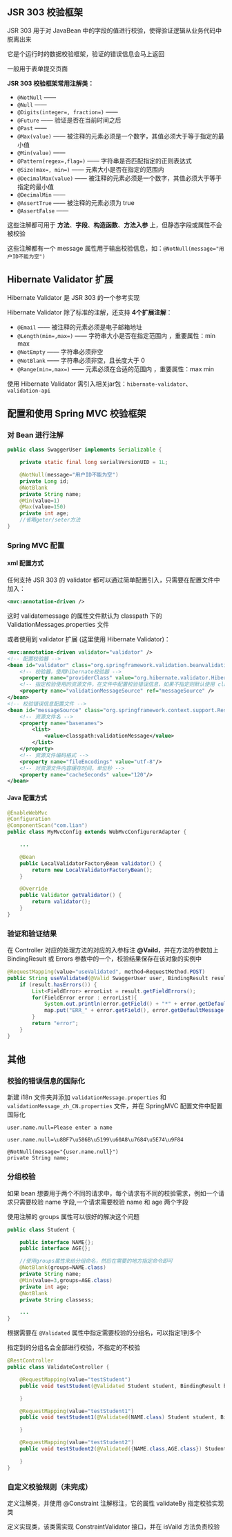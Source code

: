 ## JSR 303 校验框架
JSR 303 用于对 JavaBean 中的字段的值进行校验，使得验证逻辑从业务代码中脱离出来    

它是个运行时的数据校验框架，验证的错误信息会马上返回    

一般用于表单提交页面    

**JSR 303 校验框架常用注解类：**
* `@NotNull` —— 
* `@Null` —— 
* `@Digits(integer=, fraction=)` ——
* `@Future` —— 验证是否在当前时间之后
* `@Past` —— 
* `@Max(value)` —— 被注释的元素必须是一个数字，其值必须大于等于指定的最小值
* `@Min(value)` —— 
* `@Pattern(regex=,flag=)` —— 字符串是否匹配指定的正则表达式
* `@Size(max=, min=)` —— 元素大小是否在指定的范围内
* `@DecimalMax(value)` —— 被注释的元素必须是一个数字，其值必须大于等于指定的最小值
* `@DecimalMin` —— 
* `@AssertTrue` —— 被注释的元素必须为 true
* `@AssertFalse` —— 

这些注解都可用于 **方法**、**字段**、**构造函数**、**方法入参** 上，但静态字段或属性不会被校验

这些注解都有一个 message 属性用于输出校验信息，如：`@NotNull(message="用户ID不能为空")`

## Hibernate Validator 扩展
Hibernate Validator 是 JSR 303 的一个参考实现

Hibernate Validator 除了标准的注解，还支持 **4个扩展注解**：
* `@Email` —— 被注释的元素必须是电子邮箱地址
* `@Length(min=,max=)` —— 字符串大小是否在指定范围内 ，重要属性：min max
* `@NotEmpty` —— 字符串必须非空
* `@NotBlank` —— 字符串必须非空，且长度大于 0
* `@Range(min=,max=)` —— 元素必须在合适的范围内 ，重要属性：max min

使用 Hibernate Validator 需引入相关jar包：`hibernate-validator`、`validation-api`

## 配置和使用 Spring MVC 校验框架
### 对 Bean 进行注解
``` java
public class SwaggerUser implements Serializable {

    private static final long serialVersionUID = 1L;

    @NotNull(message="用户ID不能为空")
    private Long id;
    @NotBlank
    private String name;
    @Min(value=1)
    @Max(value=150)
    private int age;  
    //省略geter/seter方法
}
```
### Spring MVC 配置
#### xml 配置方式  
任何支持 JSR 303 的 validator 都可以通过简单配置引入，只需要在配置文件中加入：
``` xml
<mvc:annotation-driven />
```
这时 validatemessage 的属性文件默认为 classpath 下的 ValidationMessages.properties 文件    

或者使用到 validator 扩展 (这里使用 Hibernate Validator)：    
``` xml
<mvc:annotation-driven validator="validator" />
<!-- 配置校验器 -->
<bean id="validator" class="org.springframework.validation.beanvalidation.LocalValidatorFactoryBean">
    <!-- 校验器，使用hibernate校验器 -->
    <property name="providerClass" value="org.hibernate.validator.HibernateValidator" />
    <!-- 指定校验使用的资源文件，在文件中配置校验错误信息，如果不指定则默认使用 classpath 下面的 ValidationMessages.properties 文件 -->
    <property name="validationMessageSource" ref="messageSource" />
</bean>
<!-- 校验错误信息配置文件 -->
<bean id="messageSource" class="org.springframework.context.support.ResourceBundleMessageSource">
    <!-- 资源文件名 -->
    <property name="basenames">
        <list>
            <value>classpath:validationMessage</value>
        </list>
    </property>
    <!-- 资源文件编码格式 -->
    <property name="fileEncodings" value="utf-8"/>
    <!-- 对资源文件内容缓存时间，单位秒 -->
    <property name="cacheSeconds" value="120"/>
</bean>
```

#### Java 配置方式
``` java
@EnableWebMvc
@Configuration
@ComponentScan("com.lian")
public class MyMvcConfig extends WebMvcConfigurerAdapter {

    ...

    @Bean
    public LocalValidatorFactoryBean validator() {
        return new LocalValidatorFactoryBean();
    }

    @Override
    public Validator getValidator() {
        return validator();
    }
}
```

### 验证和验证结果
在 Controller 对应的处理方法的对应的入参标注 **@Vaild**，并在方法的参数加上 BindingResult 或 Errors 参数中的一个，校验结果保存在该对象的实例中  
``` java
@RequestMapping(value="useValidated", method=RequestMethod.POST)
public String useValidated(@Valid SwaggerUser user, BindingResult result) {
    if (result.hasErrors()) {
        List<FieldError> errorList = result.getFieldErrors();
        for(FieldError error : errorList){
            System.out.println(error.getField() + "*" + error.getDefaultMessage());
            map.put("ERR_" + error.getField(), error.getDefaultMessage());
        }
        return "error";
    }
}
```

## 其他
### 校验的错误信息的国际化   
新建 i18n 文件夹并添加 `validationMessage.properties` 和 `validationMessage_zh_CN.properties` 文件，并在 SpringMVC 配置文件中配置国际化
```
user.name.null=Please enter a name
```
```
user.name.null=\u8BF7\u586B\u5199\u60A8\u7684\u5E74\u9F84
```
```
@NotNull(message="{user.name.null}")
private String name;
```

### 分组校验
如果 bean 想要用于两个不同的请求中，每个请求有不同的校验需求，例如一个请求只需要校验 name 字段,一个请求需要校验 name 和 age 两个字段

使用注解的 groups 属性可以很好的解决这个问题
``` java
public class Student {

    public interface NAME{};
    public interface AGE{};

    //使用groups属性来给分组命名，然后在需要的地方指定命令即可
    @NotBlank(groups=NAME.class)
    private String name;
    @Min(value=3,groups=AGE.class)
    private int age;
    @NotBlank
    private String classess;

    ...
}
```
根据需要在 `@Validated` 属性中指定需要校验的分组名，可以指定1到多个

指定到的分组名会全部进行校验，不指定的不校验
``` java
@RestController
public class ValidateController {

    @RequestMapping(value="testStudent")
    public void testStudent(@Validated Student student, BindingResult bindingResult) {

    }

    @RequestMapping(value="testStudent1")
    public void testStudent1(@Validated(NAME.class) Student student, BindingResult bindingResult) {

    }

    @RequestMapping(value="testStudent2")
    public void testStudent2(@Validated({NAME.class,AGE.class}) Student student, BindingResult bindingResult) {

    }
}
```

### 自定义校验规则（未完成）
定义注解类，并使用 @Constraint 注解标注，它的属性 validateBy 指定校验实现类

定义实现类，该类需实现 ConstraintValidator 接口，并在 isVaild 方法负责校验
